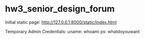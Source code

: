 hw3_senior_design_forum
=======================
Initial static page:
http://127.0.0.1:8000/static/index.html

Temporary Admin Credentials:
uname: whoami
ps: whatdoyouwant